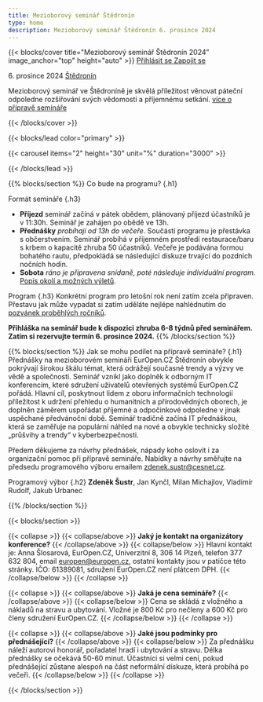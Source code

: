 ```yaml
---
title: Mezioborový seminář Štědronín
type: home
description: Mezioborový seminář Štědronín 6. prosince 2024
---
```


{{< blocks/cover title="Mezioborový seminář Štědronín 2024" image_anchor="top" height="auto" >}}
<a class="btn btn-lg btn-primary me-3 mb-4" href="#td-block-2">
  Přihlásit se
</a>
<a class="btn btn-lg btn-secondary me-3 mb-4" href="#td-block-3">
  Zapojit se
</a>
<p class="lead mt-3 mb-3 fw-bold">
6. prosince 2024 <a href="http://zvikov.cz/">Štědronín</a>
</p>
<p class="lead mt-3 mb-3">
Mezioborový seminář ve Štědroníně je skvělá příležitost věnovat páteční odpoledne rozšiřování svých vědomostí a příjemnému setkání.
<a href="#td-block-3">více o přípravě semináře</a> </p>
{{< /blocks/cover >}}

{{< blocks/lead color="primary" >}}

{{< carousel items="2" height="30" unit="%" duration="3000" >}}

{{< /blocks/lead >}}

{{% blocks/section %}}
Co bude na programu?
{.h1}

Formát semináře
{.h3}
- **Příjezd** seminář začíná v pátek obědem, plánovaný příjezd účastníků je v 11:30h. Seminář je zahájen po obědě ve 13h.
- **Přednášky** *probíhají od 13h do večeře*.  Součástí programu je přestávka s občerstvením. Seminář probíhá v příjemném prostředí restaurace/baru s krbem o kapacitě zhruba 50 účastníků. Večeře je podávána formou bohatého rautu, předpokládá se následující diskuze trvající do pozdních nočních hodin.
- **Sobota** *ráno je připravena snídaně, poté následuje individuální program*. [Popis okolí a možných výletů](https://www.kudyznudy.cz/kam-pojedete/jihocesky-kraj/pisecko-blatensko/zvikovske-podhradi).

Program
{.h3}
Konkrétní program pro letošní rok není zatím zcela připraven. Přestavu jak může vypadat si zatím uděláte nejlépe nahlédnutím do [pozvánek proběhlých ročníků](https://europen.cz/konference).

**Přihláška na seminář bude k dispozici zhruba 6-8 týdnů před seminářem. Zatím si rezervujte termín 6. prosince 2024.**
{{% /blocks/section %}}

{{% blocks/section %}}
Jak se mohu podílet na přípravě semináře?
{.h1}
Přednášky na mezioborovém semináři EurOpen.CZ Štědronín obvykle pokrývají širokou škálu témat, která odrážejí současné trendy a výzvy ve vědě a společnosti. Seminář vznikl jako doplněk k odborným IT konferencím, které sdružení uživatelů otevřených systémů EurOpen.CZ pořádá. Hlavní cíl, poskytnout lidem z oboru informačních technologií příležitost k udržení přehledu o humanitních a přírodovědných oborech, je doplněn záměrem uspořádat příjemné a odpočinkové odpoledne v jinak uspěchané předvánoční době. Seminář tradičně začíná IT přednáškou, která se zaměřuje na populární náhled na nové a obvykle technicky složité „průšvihy a trendy“ v kyberbezpečnosti.

Předem děkujeme za návrhy přednášek, nápady koho oslovit i za organizační pomoc při přípravě semináře.
Nabídky a návrhy směřujte na předsedu programového výboru emailem zdenek.sustr@cesnet.cz.

Programový výbor
{.h2}
**Zdeněk Šustr**, Jan Kynčl, Milan Michajlov, Vladimír Rudolf, Jakub Urbanec

{{% /blocks/section %}}

{{< blocks/section >}}

{{< collapse >}}
{{< collapse/above >}}
**Jaký je kontakt na organizátory konference?**
{{< /collapse/above >}}
{{< collapse/below >}}
Hlavní kontakt je: Anna Šlosarová, EurOpen.CZ, Univerzitní 8, 306 14 Plzeň, telefon 377 632 804, email europen@europen.cz, ostatní kontakty jsou v patičce této stránky. IČO: 61389081, sdružení EurOpen.CZ není plátcem DPH.
{{< /collapse/below >}}
{{< /collapse >}}

{{< collapse >}}
{{< collapse/above >}}
**Jaká je cena semináře?**
{{< /collapse/above >}}
{{< collapse/below >}}
Cena se skládá z vložného a nákladů na stravu a ubytování. Vložné je 800 Kč pro nečleny a 600 Kč pro členy sdružení EurOpen.CZ.
{{< /collapse/below >}}
{{< /collapse >}}

{{< collapse >}}
{{< collapse/above >}}
**Jaké jsou podmínky pro přednášející?**
{{< /collapse/above >}}
{{< collapse/below >}}
Za přednášku náleží autorovi honorář, pořadatel hradí i ubytování a stravu. Délka přednášky se očekává 50-60 minut. Účastníci si velmi cení, pokud přednášející zůstane alespoň na část neformální diskuze, která probíhá po večeři.
{{< /collapse/below >}}
{{< /collapse >}}

{{< /blocks/section >}}
